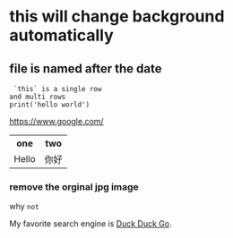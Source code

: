 this will change background automatically
===
## file is named after the date
     `this` is a single row
    and multi rows
    print('hello world')
https://www.google.com/
<div>
    <table border="0">
	  <tr>
	    <th>one</th>
	    <th>two</th>
	  </tr>
	  <tr>
	    <td>Hello</td>
	    <td>你好</td>
	  </tr>
    </table>
</div>

### remove the orginal jpg image
why `not`

My favorite search engine is [Duck Duck Go](https://duckduckgo.com).
